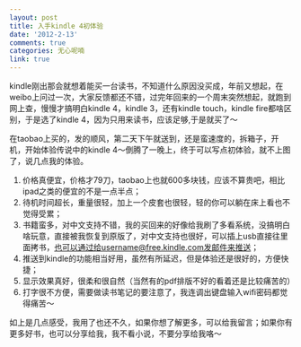 ```yaml
---
layout: post
title: 入手kindle 4初体验
date: '2012-2-13'
comments: true
categories: 无心呢喃
link: true
---
```

kindle刚出那会就想着能买一台读书，不知道什么原因没买成，年前又想起，在weibo上问过一次，大家反馈都还不错，过完年回来的一个周末突然想起，就跑到网上查，慢慢才搞明白kindle 4，kindle 3，还有kindle touch，kindle fire都啥区别，于是选了kindle 4，因为只用来读书，应该足够,于是就买了～
<img src="http://g-ecx.images-amazon.com/images/G/01/kindle/tequila/dp/KT-slate-02-lg._V166940136_.jpg" alt="" />

在taobao上买的，发的顺风，第二天下午就送到，还是蛮速度的，拆箱子，开机，开始体验传说中的kindle 4～倒腾了一晚上，终于可以写点初体验，就不上图了，说几点我的体验。

1. 价格真便宜，价格才79刀，taobao上也就600多块钱，应该不算贵吧，相比ipad之类的便宜的不是一点半点；
2. 待机时间超长，重量很轻，加上一个皮套也很轻，轻的你可以躺在床上看也不觉得受累；
3. 书籍蛮多，对中文支持不错，我的买回来的好像给我刷了多看系统，没搞明白啥玩意，直接被我恢复到原版了，对中文支持也很好，可以插上usb直接往里面拷书，也可以通过给username@free.kindle.com发邮件来推送；
4. 推送到kindle的功能相当好用，虽然有所延迟，但是体验还是很好的，方便快捷；
5. 显示效果真好，很柔和很自然（当然有的pdf排版不好的看着还是比较痛苦的）
6. 打字很不方便，需要做读书笔记的要注意了，我连调出键盘输入wifi密码都觉得痛苦～

如上是几点感受，我用了也还不久，如果你想了解更多，可以给我留言；如果你有更多好书，也可以分享给我，我不看小说，不要分享给我咯～
